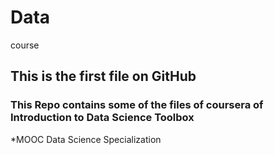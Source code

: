 Data
====

course

## This is the first file on GitHub
### This Repo contains some of the files of coursera of Introduction to Data Science Toolbox

*MOOC Data Science Specialization

